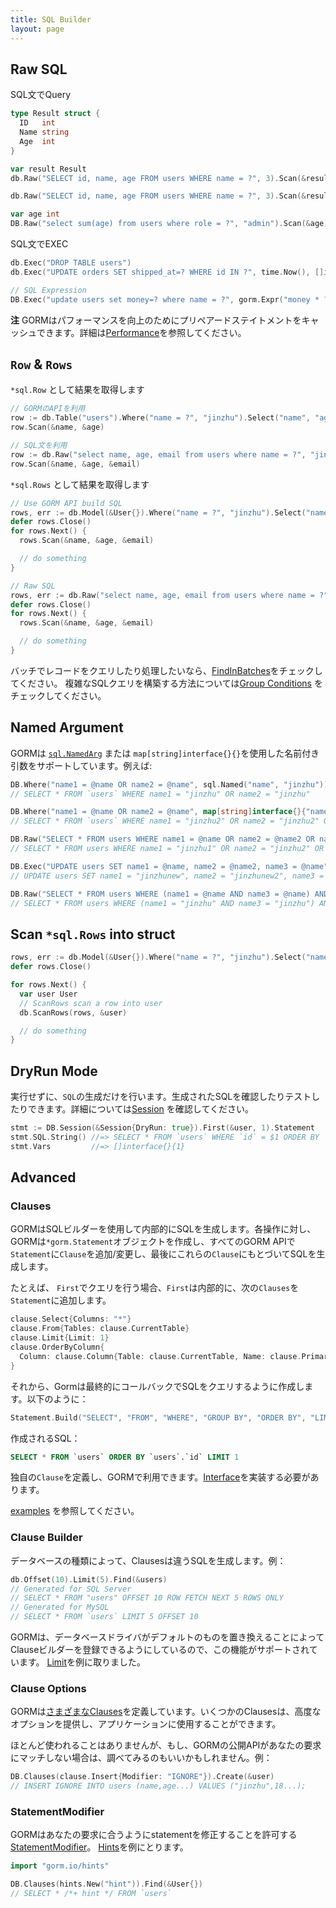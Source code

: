 ```yaml
---
title: SQL Builder
layout: page
---
```


## Raw SQL

SQL文でQuery

```go
type Result struct {
  ID   int
  Name string
  Age  int
}

var result Result
db.Raw("SELECT id, name, age FROM users WHERE name = ?", 3).Scan(&result)

db.Raw("SELECT id, name, age FROM users WHERE name = ?", 3).Scan(&result)

var age int
DB.Raw("select sum(age) from users where role = ?", "admin").Scan(&age)
```

SQL文でEXEC

```go
db.Exec("DROP TABLE users")
db.Exec("UPDATE orders SET shipped_at=? WHERE id IN ?", time.Now(), []int64{1,2,3})

// SQL Expression
DB.Exec("update users set money=? where name = ?", gorm.Expr("money * ? + ?", 10000, 1), "jinzhu")
```

**注** GORMはパフォーマンスを向上のためにプリペアードステイトメントをキャッシュできます。詳細は[Performance](performance.html)を参照してください。

## `Row` & `Rows`

`*sql.Row` として結果を取得します

```go
// GORMのAPIを利用
row := db.Table("users").Where("name = ?", "jinzhu").Select("name", "age").Row()
row.Scan(&name, &age)

// SQL文を利用
row := db.Raw("select name, age, email from users where name = ?", "jinzhu").Row()
row.Scan(&name, &age, &email)
```

`*sql.Rows` として結果を取得します

```go
// Use GORM API build SQL
rows, err := db.Model(&User{}).Where("name = ?", "jinzhu").Select("name, age, email").Rows()
defer rows.Close()
for rows.Next() {
  rows.Scan(&name, &age, &email)

  // do something
}

// Raw SQL
rows, err := db.Raw("select name, age, email from users where name = ?", "jinzhu").Rows()
defer rows.Close()
for rows.Next() {
  rows.Scan(&name, &age, &email)

  // do something
}
```

バッチでレコードをクエリしたり処理したいなら、[FindInBatches](advanced_query.html)をチェックしてください。 複雑なSQLクエリを構築する方法については[Group Conditions](advanced_query.html#group_conditions) をチェックしてください。

## <span id="named_argument">Named Argument</span>

GORMは [`sql.NamedArg`](https://tip.golang.org/pkg/database/sql/#NamedArg) または `map[string]interface{}{}`を使用した名前付き引数をサポートしています。例えば:

```go
DB.Where("name1 = @name OR name2 = @name", sql.Named("name", "jinzhu")).Find(&user)
// SELECT * FROM `users` WHERE name1 = "jinzhu" OR name2 = "jinzhu"

DB.Where("name1 = @name OR name2 = @name", map[string]interface{}{"name": "jinzhu2"}).First(&result3)
// SELECT * FROM `users` WHERE name1 = "jinzhu2" OR name2 = "jinzhu2" ORDER BY `users`.`id` LIMIT 1

DB.Raw("SELECT * FROM users WHERE name1 = @name OR name2 = @name2 OR name3 = @name", sql.Named("name", "jinzhu1"), sql.Named("name2", "jinzhu2")).Find(&user)
// SELECT * FROM users WHERE name1 = "jinzhu1" OR name2 = "jinzhu2" OR name3 = "jinzhu1"

DB.Exec("UPDATE users SET name1 = @name, name2 = @name2, name3 = @name", sql.Named("name", "jinzhunew"), sql.Named("name2", "jinzhunew2"))
// UPDATE users SET name1 = "jinzhunew", name2 = "jinzhunew2", name3 = "jinzhunew"

DB.Raw("SELECT * FROM users WHERE (name1 = @name AND name3 = @name) AND name2 = @name2", map[string]interface{}{"name": "jinzhu", "name2": "jinzhu2"}).Find(&user)
// SELECT * FROM users WHERE (name1 = "jinzhu" AND name3 = "jinzhu") AND name2 = "jinzhu2"
```

## Scan `*sql.Rows` into struct

```go
rows, err := db.Model(&User{}).Where("name = ?", "jinzhu").Select("name, age, email").Rows() // (*sql.Rows, error)
defer rows.Close()

for rows.Next() {
  var user User
  // ScanRows scan a row into user
  db.ScanRows(rows, &user)

  // do something
}
```

## DryRun Mode

実行せずに、`SQL`の生成だけを行います。生成されたSQLを確認したりテストしたりできます。詳細については[Session](session.html) を確認してください。

```go
stmt := DB.Session(&Session{DryRun: true}).First(&user, 1).Statement
stmt.SQL.String() //=> SELECT * FROM `users` WHERE `id` = $1 ORDER BY `id`
stmt.Vars         //=> []interface{}{1}
```

## Advanced

### Clauses

GORMはSQLビルダーを使用して内部的にSQLを生成します。各操作に対し、GORMは`*gorm.Statement`オブジェクトを作成し、すべてのGORM APIで`Statement`に`Clause`を追加/変更し、最後にこれらの`Clause`にもとづいてSQLを生成します。

たとえば、 `First`でクエリを行う場合、`First`は内部的に、次の`Clauses`を`Statement`に追加します。

```go
clause.Select{Columns: "*"}
clause.From{Tables: clause.CurrentTable}
clause.Limit{Limit: 1}
clause.OrderByColumn{
  Column: clause.Column{Table: clause.CurrentTable, Name: clause.PrimaryKey},
}
```

それから、Gormは最終的にコールバックでSQLをクエリするように作成します。以下のように：

```go
Statement.Build("SELECT", "FROM", "WHERE", "GROUP BY", "ORDER BY", "LIMIT", "FOR")
```

作成されるSQL：

```sql
SELECT * FROM `users` ORDER BY `users`.`id` LIMIT 1
```

独自の`Clause`を定義し、GORMで利用できます。[Interface](https://pkg.go.dev/gorm.io/gorm/clause?tab=doc#Interface)を実装する必要があります。

[examples](https://github.com/go-gorm/gorm/tree/master/clause) を参照してください。

### Clause Builder

データベースの種類によって、Clausesは違うSQLを生成します。例：

```go
db.Offset(10).Limit(5).Find(&users)
// Generated for SQL Server
// SELECT * FROM "users" OFFSET 10 ROW FETCH NEXT 5 ROWS ONLY
// Generated for MySQL
// SELECT * FROM `users` LIMIT 5 OFFSET 10
```

GORMは、データベースドライバがデフォルトのものを置き換えることによってClauseビルダーを登録できるようにしているので、この機能がサポートされています。 [Limit](https://github.com/go-gorm/sqlserver/blob/512546241200023819d2e7f8f2f91d7fb3a52e42/sqlserver.go#L45)を例に取りました。

### Clause Options

GORMは[さまざまなClauses](https://github.com/go-gorm/gorm/tree/master/clause)を定義しています。いくつかのClausesは、高度なオプションを提供し、アプリケーションに使用することができます。

ほとんど使われることはありませんが、もし、GORMの公開APIがあなたの要求にマッチしない場合は、調べてみるのもいいかもしれません。例：

```go
DB.Clauses(clause.Insert{Modifier: "IGNORE"}).Create(&user)
// INSERT IGNORE INTO users (name,age...) VALUES ("jinzhu",18...);
```

### StatementModifier

GORMはあなたの要求に合うようにstatementを修正することを許可する[StatementModifier](https://pkg.go.dev/gorm.io/gorm?tab=doc#StatementModifier)。 [Hints](hints.html)を例にとります。

```go
import "gorm.io/hints"

DB.Clauses(hints.New("hint")).Find(&User{})
// SELECT * /*+ hint */ FROM `users`
```
